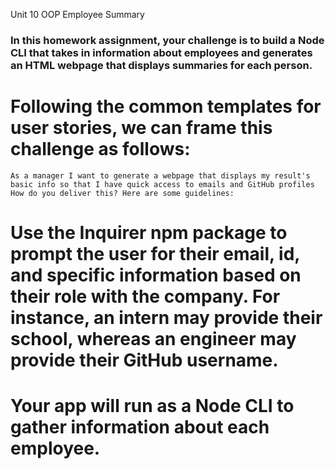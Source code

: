 Unit 10 OOP  Employee Summary
### In this homework assignment, your challenge is to build a Node CLI that takes in information about employees and generates an HTML webpage that displays summaries for each person. 

# Following the common templates for user stories, we can frame this challenge as follows:

``
As a manager
I want to generate a webpage that displays my result's basic info
so that I have quick access to emails and GitHub profiles
How do you deliver this? Here are some guidelines:
``

# Use the Inquirer npm package to prompt the user for their email, id, and specific information based on their role with the company. For instance, an intern may provide their school, whereas an engineer may provide their GitHub username.

# Your app will run as a Node CLI to gather information about each employee.